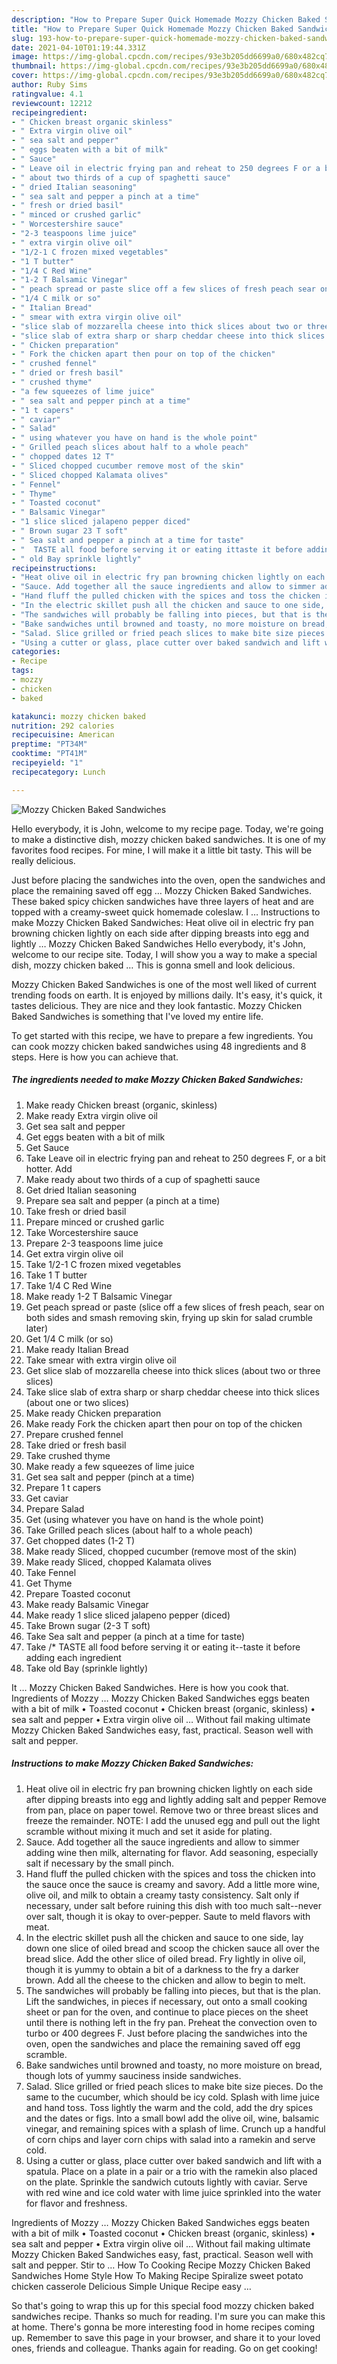 ```yaml
---
description: "How to Prepare Super Quick Homemade Mozzy Chicken Baked Sandwiches"
title: "How to Prepare Super Quick Homemade Mozzy Chicken Baked Sandwiches"
slug: 193-how-to-prepare-super-quick-homemade-mozzy-chicken-baked-sandwiches
date: 2021-04-10T01:19:44.331Z
image: https://img-global.cpcdn.com/recipes/93e3b205dd6699a0/680x482cq70/mozzy-chicken-baked-sandwiches-recipe-main-photo.jpg
thumbnail: https://img-global.cpcdn.com/recipes/93e3b205dd6699a0/680x482cq70/mozzy-chicken-baked-sandwiches-recipe-main-photo.jpg
cover: https://img-global.cpcdn.com/recipes/93e3b205dd6699a0/680x482cq70/mozzy-chicken-baked-sandwiches-recipe-main-photo.jpg
author: Ruby Sims
ratingvalue: 4.1
reviewcount: 12212
recipeingredient:
- " Chicken breast organic skinless"
- " Extra virgin olive oil"
- " sea salt and pepper"
- " eggs beaten with a bit of milk"
- " Sauce"
- " Leave oil in electric frying pan and reheat to 250 degrees F or a bit hotter Add"
- " about two thirds of a cup of spaghetti sauce"
- " dried Italian seasoning"
- " sea salt and pepper a pinch at a time"
- " fresh or dried basil"
- " minced or crushed garlic"
- " Worcestershire sauce"
- "2-3 teaspoons lime juice"
- " extra virgin olive oil"
- "1/2-1 C frozen mixed vegetables"
- "1 T butter"
- "1/4 C Red Wine"
- "1-2 T Balsamic Vinegar"
- " peach spread or paste slice off a few slices of fresh peach sear on both sides and smash removing skin frying up skin for salad crumble later"
- "1/4 C milk or so"
- " Italian Bread"
- " smear with extra virgin olive oil"
- "slice slab of mozzarella cheese into thick slices about two or three slices"
- "slice slab of extra sharp or sharp cheddar cheese into thick slices about one or two slices"
- " Chicken preparation"
- " Fork the chicken apart then pour on top of the chicken"
- " crushed fennel"
- " dried or fresh basil"
- " crushed thyme"
- "a few squeezes of lime juice"
- " sea salt and pepper pinch at a time"
- "1 t capers"
- " caviar"
- " Salad"
- " using whatever you have on hand is the whole point"
- " Grilled peach slices about half to a whole peach"
- " chopped dates 12 T"
- " Sliced chopped cucumber remove most of the skin"
- " Sliced chopped Kalamata olives"
- " Fennel"
- " Thyme"
- " Toasted coconut"
- " Balsamic Vinegar"
- "1 slice sliced jalapeno pepper diced"
- " Brown sugar 23 T soft"
- " Sea salt and pepper a pinch at a time for taste"
- "  TASTE all food before serving it or eating ittaste it before adding each ingredient"
- " old Bay sprinkle lightly"
recipeinstructions:
- "Heat olive oil in electric fry pan browning chicken lightly on each side after dipping breasts into egg and lightly adding salt and pepper Remove from pan, place on paper towel. Remove two or three breast slices and freeze the remainder. NOTE: I add the unused egg and pull out the light scramble without mixing it much and set it aside for plating."
- "Sauce. Add together all the sauce ingredients and allow to simmer adding wine then milk, alternating for flavor. Add seasoning, especially salt if necessary by the small pinch."
- "Hand fluff the pulled chicken with the spices and toss the chicken into the sauce once the sauce is creamy and savory. Add a little more wine, olive oil, and milk to obtain a creamy tasty consistency. Salt only if necessary, under salt before ruining this dish with too much salt--never over salt, though it is okay to over-pepper. Saute to meld flavors with meat."
- "In the electric skillet push all the chicken and sauce to one side, lay down one slice of oiled bread and scoop the chicken sauce all over the bread slice. Add the other slice of oiled bread. Fry lightly in olive oil, though it is yummy to obtain a bit of a darkness to the fry a darker brown. Add all the cheese to the chicken and allow to begin to melt."
- "The sandwiches will probably be falling into pieces, but that is the plan. Lift the sandwiches, in pieces if necessary, out onto a small cooking sheet or pan for the oven, and continue to place pieces on the sheet until there is nothing left in the fry pan. Preheat the convection oven to turbo or 400 degrees F. Just before placing the sandwiches into the oven, open the sandwiches and place the remaining saved off egg scramble."
- "Bake sandwiches until browned and toasty, no more moisture on bread, though lots of yummy sauciness inside sandwiches."
- "Salad. Slice grilled or fried peach slices to make bite size pieces. Do the same to the cucumber, which should be icy cold. Splash with lime juice and hand toss. Toss lightly the warm and the cold, add the dry spices and the dates or figs. Into a small bowl add the olive oil, wine, balsamic vinegar, and remaining spices with a splash of lime. Crunch up a handful of corn chips and layer corn chips with salad into a ramekin and serve cold."
- "Using a cutter or glass, place cutter over baked sandwich and lift with a spatula. Place on a plate in a pair or a trio with the ramekin also placed on the plate. Sprinkle the sandwich cutouts lightly with caviar. Serve with red wine and ice cold water with lime juice sprinkled into the water for flavor and freshness."
categories:
- Recipe
tags:
- mozzy
- chicken
- baked

katakunci: mozzy chicken baked 
nutrition: 292 calories
recipecuisine: American
preptime: "PT34M"
cooktime: "PT41M"
recipeyield: "1"
recipecategory: Lunch

---
```



![Mozzy Chicken Baked Sandwiches](https://img-global.cpcdn.com/recipes/93e3b205dd6699a0/680x482cq70/mozzy-chicken-baked-sandwiches-recipe-main-photo.jpg)

Hello everybody, it is John, welcome to my recipe page. Today, we're going to make a distinctive dish, mozzy chicken baked sandwiches. It is one of my favorites food recipes. For mine, I will make it a little bit tasty. This will be really delicious.

Just before placing the sandwiches into the oven, open the sandwiches and place the remaining saved off egg … Mozzy Chicken Baked Sandwiches. These baked spicy chicken sandwiches have three layers of heat and are topped with a creamy-sweet quick homemade coleslaw. I … Instructions to make Mozzy Chicken Baked Sandwiches: Heat olive oil in electric fry pan browning chicken lightly on each side after dipping breasts into egg and lightly … Mozzy Chicken Baked Sandwiches Hello everybody, it&#39;s John, welcome to our recipe site. Today, I will show you a way to make a special dish, mozzy chicken baked … This is gonna smell and look delicious.

Mozzy Chicken Baked Sandwiches is one of the most well liked of current trending foods on earth. It is enjoyed by millions daily. It's easy, it's quick, it tastes delicious. They are nice and they look fantastic. Mozzy Chicken Baked Sandwiches is something that I've loved my entire life.


To get started with this recipe, we have to prepare a few ingredients. You can cook mozzy chicken baked sandwiches using 48 ingredients and 8 steps. Here is how you can achieve that.

<!--inarticleads1-->

##### The ingredients needed to make Mozzy Chicken Baked Sandwiches:

1. Make ready  Chicken breast (organic, skinless)
1. Make ready  Extra virgin olive oil
1. Get  sea salt and pepper
1. Get  eggs beaten with a bit of milk
1. Get  Sauce
1. Take  Leave oil in electric frying pan and reheat to 250 degrees F, or a bit hotter. Add
1. Make ready  about two thirds of a cup of spaghetti sauce
1. Get  dried Italian seasoning
1. Prepare  sea salt and pepper (a pinch at a time)
1. Take  fresh or dried basil
1. Prepare  minced or crushed garlic
1. Take  Worcestershire sauce
1. Prepare 2-3 teaspoons lime juice
1. Get  extra virgin olive oil
1. Take 1/2-1 C frozen mixed vegetables
1. Take 1 T butter
1. Take 1/4 C Red Wine
1. Make ready 1-2 T Balsamic Vinegar
1. Get  peach spread or paste (slice off a few slices of fresh peach, sear on both sides and smash removing skin, frying up skin for salad crumble later)
1. Get 1/4 C milk (or so)
1. Make ready  Italian Bread
1. Take  smear with extra virgin olive oil
1. Get slice slab of mozzarella cheese into thick slices (about two or three slices)
1. Take slice slab of extra sharp or sharp cheddar cheese into thick slices (about one or two slices)
1. Make ready  Chicken preparation
1. Make ready  Fork the chicken apart then pour on top of the chicken
1. Prepare  crushed fennel
1. Take  dried or fresh basil
1. Take  crushed thyme
1. Make ready a few squeezes of lime juice
1. Get  sea salt and pepper (pinch at a time)
1. Prepare 1 t capers
1. Get  caviar
1. Prepare  Salad
1. Get  (using whatever you have on hand is the whole point)
1. Take  Grilled peach slices (about half to a whole peach)
1. Get  chopped dates (1-2 T)
1. Make ready  Sliced, chopped cucumber (remove most of the skin)
1. Make ready  Sliced, chopped Kalamata olives
1. Take  Fennel
1. Get  Thyme
1. Prepare  Toasted coconut
1. Make ready  Balsamic Vinegar
1. Make ready 1 slice sliced jalapeno pepper (diced)
1. Take  Brown sugar (2-3 T soft)
1. Take  Sea salt and pepper (a pinch at a time for taste)
1. Take  /* TASTE all food before serving it or eating it--taste it before adding each ingredient
1. Take  old Bay (sprinkle lightly)


It … Mozzy Chicken Baked Sandwiches. Here is how you cook that. Ingredients of Mozzy … Mozzy Chicken Baked Sandwiches eggs beaten with a bit of milk • Toasted coconut • Chicken breast (organic, skinless) • sea salt and pepper • Extra virgin olive oil … Without fail making ultimate Mozzy Chicken Baked Sandwiches easy, fast, practical. Season well with salt and pepper. 

<!--inarticleads2-->

##### Instructions to make Mozzy Chicken Baked Sandwiches:

1. Heat olive oil in electric fry pan browning chicken lightly on each side after dipping breasts into egg and lightly adding salt and pepper Remove from pan, place on paper towel. Remove two or three breast slices and freeze the remainder. NOTE: I add the unused egg and pull out the light scramble without mixing it much and set it aside for plating.
1. Sauce. Add together all the sauce ingredients and allow to simmer adding wine then milk, alternating for flavor. Add seasoning, especially salt if necessary by the small pinch.
1. Hand fluff the pulled chicken with the spices and toss the chicken into the sauce once the sauce is creamy and savory. Add a little more wine, olive oil, and milk to obtain a creamy tasty consistency. Salt only if necessary, under salt before ruining this dish with too much salt--never over salt, though it is okay to over-pepper. Saute to meld flavors with meat.
1. In the electric skillet push all the chicken and sauce to one side, lay down one slice of oiled bread and scoop the chicken sauce all over the bread slice. Add the other slice of oiled bread. Fry lightly in olive oil, though it is yummy to obtain a bit of a darkness to the fry a darker brown. Add all the cheese to the chicken and allow to begin to melt.
1. The sandwiches will probably be falling into pieces, but that is the plan. Lift the sandwiches, in pieces if necessary, out onto a small cooking sheet or pan for the oven, and continue to place pieces on the sheet until there is nothing left in the fry pan. Preheat the convection oven to turbo or 400 degrees F. Just before placing the sandwiches into the oven, open the sandwiches and place the remaining saved off egg scramble.
1. Bake sandwiches until browned and toasty, no more moisture on bread, though lots of yummy sauciness inside sandwiches.
1. Salad. Slice grilled or fried peach slices to make bite size pieces. Do the same to the cucumber, which should be icy cold. Splash with lime juice and hand toss. Toss lightly the warm and the cold, add the dry spices and the dates or figs. Into a small bowl add the olive oil, wine, balsamic vinegar, and remaining spices with a splash of lime. Crunch up a handful of corn chips and layer corn chips with salad into a ramekin and serve cold.
1. Using a cutter or glass, place cutter over baked sandwich and lift with a spatula. Place on a plate in a pair or a trio with the ramekin also placed on the plate. Sprinkle the sandwich cutouts lightly with caviar. Serve with red wine and ice cold water with lime juice sprinkled into the water for flavor and freshness.


Ingredients of Mozzy … Mozzy Chicken Baked Sandwiches eggs beaten with a bit of milk • Toasted coconut • Chicken breast (organic, skinless) • sea salt and pepper • Extra virgin olive oil … Without fail making ultimate Mozzy Chicken Baked Sandwiches easy, fast, practical. Season well with salt and pepper. Stir to … How To Cooking Recipe Mozzy Chicken Baked Sandwiches Home Style How To Making Recipe Spiralize sweet potato chicken casserole Delicious Simple Unique Recipe easy … 

So that's going to wrap this up for this special food mozzy chicken baked sandwiches recipe. Thanks so much for reading. I'm sure you can make this at home. There's gonna be more interesting food in home recipes coming up. Remember to save this page in your browser, and share it to your loved ones, friends and colleague. Thanks again for reading. Go on get cooking!
